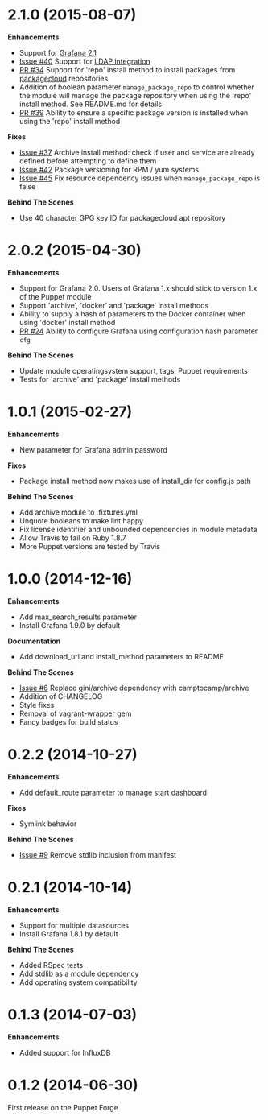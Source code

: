 # 2.1.0 (2015-08-07)

**Enhancements**
- Support for [Grafana 2.1](http://grafana.org/blog/2015/08/04/Grafana-2-1-Released.html)
- [Issue #40](https://github.com/bfraser/puppet-grafana/issues/40) Support for [LDAP integration](http://docs.grafana.org/v2.1/installation/ldap/)
- [PR #34](https://github.com/bfraser/puppet-grafana/pull/34) Support for 'repo' install method to install packages from [packagecloud](https://packagecloud.io/grafana) repositories
- Addition of boolean parameter ```manage_package_repo``` to control whether the module will manage the package repository when using the 'repo' install method. See README.md for details
- [PR #39](https://github.com/bfraser/puppet-grafana/pull/39) Ability to ensure a specific package version is installed when using the 'repo' install method

**Fixes**
- [Issue #37](https://github.com/bfraser/puppet-grafana/issues/37) Archive install method: check if user and service are already defined before attempting to define them
- [Issue #42](https://github.com/bfraser/puppet-grafana/issues/42) Package versioning for RPM / yum systems
- [Issue #45](https://github.com/bfraser/puppet-grafana/issues/45) Fix resource dependency issues when ```manage_package_repo``` is false

**Behind The Scenes**
- Use 40 character GPG key ID for packagecloud apt repository

# 2.0.2 (2015-04-30)

**Enhancements**
- Support for Grafana 2.0. Users of Grafana 1.x should stick to version 1.x of the Puppet module
- Support 'archive', 'docker' and 'package' install methods
- Ability to supply a hash of parameters to the Docker container when using 'docker' install method
- [PR #24](https://github.com/bfraser/puppet-grafana/pull/24) Ability to configure Grafana using configuration hash parameter ```cfg```

**Behind The Scenes**
- Update module operatingsystem support, tags, Puppet requirements
- Tests for 'archive' and 'package' install methods

# 1.0.1 (2015-02-27)

**Enhancements**
- New parameter for Grafana admin password

**Fixes**
- Package install method now makes use of install_dir for config.js path

**Behind The Scenes**
- Add archive module to .fixtures.yml
- Unquote booleans to make lint happy
- Fix license identifier and unbounded dependencies in module metadata
- Allow Travis to fail on Ruby 1.8.7
- More Puppet versions are tested by Travis

# 1.0.0 (2014-12-16)

**Enhancements**
- Add max_search_results parameter
- Install Grafana 1.9.0 by default

**Documentation**
- Add download_url and install_method parameters to README

**Behind The Scenes**
- [Issue #6](https://github.com/bfraser/puppet-grafana/issues/6) Replace gini/archive dependency with camptocamp/archive
- Addition of CHANGELOG
- Style fixes
- Removal of vagrant-wrapper gem
- Fancy badges for build status

# 0.2.2 (2014-10-27)

**Enhancements**
- Add default_route parameter to manage start dashboard

**Fixes**
- Symlink behavior

**Behind The Scenes**
- [Issue #9](https://github.com/bfraser/puppet-grafana/issues/9) Remove stdlib inclusion from manifest

# 0.2.1 (2014-10-14)

**Enhancements**
- Support for multiple datasources
- Install Grafana 1.8.1 by default

**Behind The Scenes**
- Added RSpec tests
- Add stdlib as a module dependency
- Add operating system compatibility

# 0.1.3 (2014-07-03)

**Enhancements**
- Added support for InfluxDB

# 0.1.2 (2014-06-30)

First release on the Puppet Forge